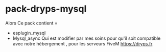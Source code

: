 # pack-dryps-mysql
Alors Ce pack contient =
- esplugin_mysql
- Mysql_async
Qui est modifier par mes soins pour qu'il soit compatible avec notre hébergement , pour les serveurs FiveM
https://dryps.fr
